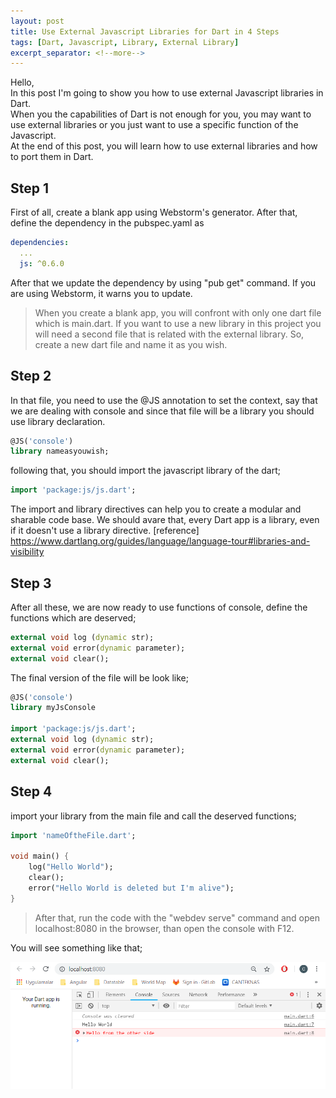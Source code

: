 ```yaml
---
layout: post
title: Use External Javascript Libraries for Dart in 4 Steps
tags: [Dart, Javascript, Library, External Library]
excerpt_separator: <!--more-->
---
```


Hello,  
In this post I'm going to show you how to use external Javascript libraries in Dart.  
When you the capabilities of Dart is not enough for you, you may want to use external libraries or you just want to use a specific function of the Javascript.  
At the end of this post, you will learn how to use external libraries and how to port them in Dart.
<!--more-->



## Step 1
First of all, create a blank app using Webstorm's generator.
After that, define the dependency in the pubspec.yaml as 


```yaml
dependencies:
  ...
  js: ^0.6.0
```
After that we update the dependency by using "pub get" command. If you are using Webstorm,
it warns you to update.

> When you create a blank app, you will confront with only one dart file
which is main.dart. If you want to use a new library in this project you will
need a second file that is related with the external library.
So, create a new dart file and name it as you wish.

## Step 2
In that file, you need to use the @JS annotation to set 
the context, say that we are dealing with console and since that file 
will be a library you should use library declaration.

```dart
@JS('console')
library nameasyouwish;
```

following that, you should import the javascript library of the dart;

```dart
import 'package:js/js.dart';
```

The import and library directives can help you to create a modular and 
sharable code base.
We should avare that, every Dart app is a library, even if it 
doesn't use a library directive.
[reference] https://www.dartlang.org/guides/language/language-tour#libraries-and-visibility

## Step 3

After all these, we are now ready to use functions of console, define the functions which are deserved;

```dart
external void log (dynamic str);
external void error(dynamic parameter);
external void clear();

```

The final version of the file will be look like;

```dart
@JS('console')
library myJsConsole

import 'package:js/js.dart';
external void log (dynamic str);
external void error(dynamic parameter);
external void clear();

```
## Step 4

import your library from the main file and call the deserved functions;

```dart
import 'nameOftheFile.dart';

void main() {
    log("Hello World");
    clear();
    error("Hello World is deleted but I'm alive");
}
```
> After that, run the code with the "webdev serve" command and open localhost:8080 in the browser, than open the console with F12.

You will see something like that;  

![Picture](/assets/img/AngularExternalJS.png)





